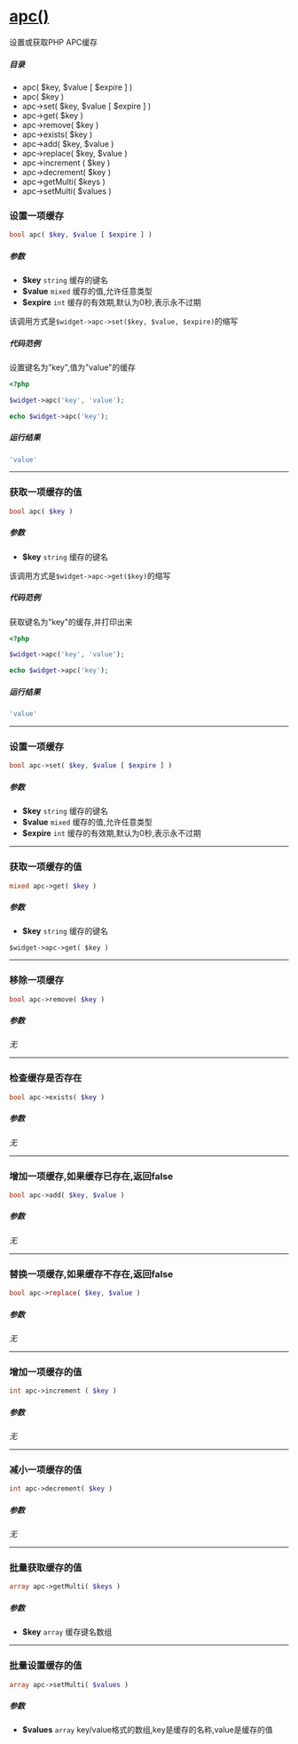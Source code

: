 [apc()](http://twinh.github.io/widget/api/apc)
==============================================

设置或获取PHP APC缓存

##### 目录
* apc( $key, $value [ $expire ] )
* apc( $key )
* apc->set( $key, $value [ $expire ] )
* apc->get( $key )
* apc->remove( $key )
* apc->exists( $key )
* apc->add( $key, $value )
* apc->replace( $key, $value )
* apc->increment ( $key )
* apc->decrement( $key )
* apc->getMulti( $keys )
* apc->setMulti( $values )

### 设置一项缓存
```php
bool apc( $key, $value [ $expire ] )
```

##### 参数
* **$key** `string` 缓存的键名
* **$value** `mixed` 缓存的值,允许任意类型
* **$expire** `int` 缓存的有效期,默认为0秒,表示永不过期


该调用方式是`$widget->apc->set($key, $value, $expire)`的缩写


##### 代码范例
设置键名为"key",值为"value"的缓存
```php
<?php

$widget->apc('key', 'value');

echo $widget->apc('key');
```
##### 运行结果
```php
'value'
```
- - - -

### 获取一项缓存的值
```php
bool apc( $key )
```

##### 参数
* **$key** `string` 缓存的键名


该调用方式是`$widget->apc->get($key)`的缩写


##### 代码范例
获取键名为"key"的缓存,并打印出来
```php
<?php

$widget->apc('key', 'value');

echo $widget->apc('key');
```
##### 运行结果
```php
'value'
```
- - - -

### 设置一项缓存
```php
bool apc->set( $key, $value [ $expire ] )
```

##### 参数
* **$key** `string` 缓存的键名
* **$value** `mixed` 缓存的值,允许任意类型
* **$expire** `int` 缓存的有效期,默认为0秒,表示永不过期

- - - -

### 获取一项缓存的值
```php
mixed apc->get( $key )
```

##### 参数
* **$key** `string` 缓存的键名


`$widget->apc->get( $key )`


- - - -

### 移除一项缓存
```php
bool apc->remove( $key )
```

##### 参数
*无*

- - - -

### 检查缓存是否存在
```php
bool apc->exists( $key )
```

##### 参数
*无*

- - - -

### 增加一项缓存,如果缓存已存在,返回false
```php
bool apc->add( $key, $value )
```

##### 参数
*无*

- - - -

### 替换一项缓存,如果缓存**不**存在,返回false
```php
bool apc->replace( $key, $value )
```

##### 参数
*无*

- - - -

### 增加一项缓存的值
```php
int apc->increment ( $key )
```

##### 参数
*无*

- - - -

### 减小一项缓存的值
```php
int apc->decrement( $key )
```

##### 参数
*无*

- - - -

### 批量获取缓存的值
```php
array apc->getMulti( $keys )
```

##### 参数
* **$key** `array` 缓存键名数组

- - - -

### 批量设置缓存的值
```php
array apc->setMulti( $values )
```

##### 参数
* **$values** `array` key/value格式的数组,key是缓存的名称,value是缓存的值

